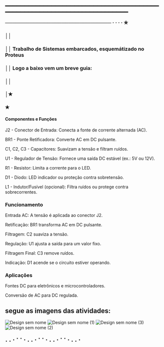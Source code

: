 ### ▁▁▁▁▁▁▁▁▁▁▁▁▁▁▁▁▁▁▁▁▁▁▁▁▁▁▁▁▁▁▁▁▁▁▁▁▁▁▁▁▁▁▁▁▁▁▁▁▁▁▁▁▁▁▁▁▁▁▁▁▁▁▁▁▁▁▁▁▁▁▁▁
### ──────────────────────────────  ·  ·  ·  · ✮
### ││
### ││ Trabalho de Sistemas embarcados, esquemátizado no Proteus
### ││ Logo a baixo vem um breve guia:
### ││
### │✭
### ✭⠀⠀

#### Componentes e Funções
J2 - Conector de Entrada: Conecta a fonte de corrente alternada (AC).

BR1 - Ponte Retificadora: Converte AC em DC pulsante.

C1, C2, C3 - Capacitores: Suavizam a tensão e filtram ruídos.

U1 - Regulador de Tensão: Fornece uma saída DC estável (ex.: 5V ou 12V).

R1 - Resistor: Limita a corrente para o LED.

D1 - Diodo: LED indicador ou proteção contra sobretensão.

L1 - Indutor/Fusível (opcional): Filtra ruídos ou protege contra sobrecorrentes.

### Funcionamento
Entrada AC: A tensão é aplicada ao conector J2.

Retificação: BR1 transforma AC em DC pulsante.

Filtragem: C2 suaviza a tensão.

Regulação: U1 ajusta a saída para um valor fixo.

Filtragem Final: C3 remove ruídos.

Indicação: D1 acende se o circuito estiver operando.

### Aplicações
Fontes DC para eletrônicos e microcontroladores.

Conversão de AC para DC regulada.

## segue as imagens das atividades:
![Design sem nome](https://github.com/user-attachments/assets/20b4d36a-a9ab-4f68-b24a-bc7d26c65b22)
![Design sem nome (1)](https://github.com/user-attachments/assets/3661a77e-4ab0-47e5-b20f-f0c776af93bb)
![Design sem nome (3)](https://github.com/user-attachments/assets/be5e6b61-3a82-4be9-b0de-9469a5f6c876)
![Design sem nome (2)](https://github.com/user-attachments/assets/bd77b118-30e0-49cb-8969-9d7b7ce59efc)
### ⠄⠄⠂⠁⠁⠂⠄⠄⠂⠁⠁⠂⠄⠄⠂⠁⠁⠂⠄⠄⠂
